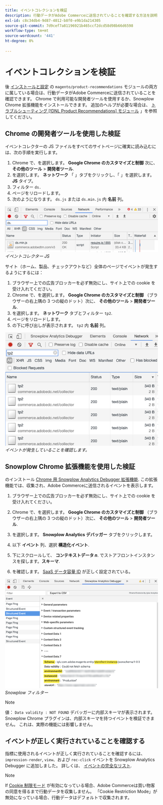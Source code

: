 ```yaml
---
title: イベントコレクションを検証
description: 行動データがAdobe Commerceに送信されていることを確認する方法を説明します。
exl-id: c8c34db4-9d87-4012-b8f0-e9b1da214305
source-git-commit: 7d9cef7a81196921b465ccf2dcd58d98b66d6598
workflow-type: tm+mt
source-wordcount: '441'
ht-degree: 0%

---
```


# イベントコレクションを検証

後 [インストールと設定](install-configure.md) の `magento/product-recommendations` モジュールの両方に属している場合は、行動データがAdobe Commerceに送信されていることを確認できます。 Chrome で利用可能な開発者ツールを使用するか、Snowplow Chrome 拡張機能をインストールできます。 追加のヘルプが必要な場合は、 [トラブルシューティング [!DNL Product Recommendations] モジュール](https://support.magento.com/hc/en-us/articles/360042224851) 」を参照してください。

## Chrome の開発者ツールを使用した検証

イベントコレクターの JS ファイルをすべてのサイトページに確実に読み込むには、次の手順を実行します。

1. Chrome で、を選択します。 **Google Chrome のカスタマイズと制御** 次に、 **その他のツール** > **開発者ツール**.
1. を選択します。 **ネットワーク** 「 」タブをクリックし、「 」を選択します。 **JS** タイプ。
1. フィルター `ds.`
1. ページをリロードします。
1. 次のようになります。 `ds.js` または `ds.min.js` 内 **名前** 列。

![イベントコレクター JS](assets/filter-ds.png)
_イベントコレクター JS_

サイト（ホーム、製品、チェックアウトなど）全体のページでイベントが発生するようにするには：

1. ブラウザー上での広告ブロッカーを必ず無効にし、サイト上での cookie を受け入れてください。
1. Chrome で、を選択します。 **Google Chrome のカスタマイズと制御** （ブラウザーの右上隅の 3 つの縦のドット）次に、 **その他のツール** > **開発者ツール**.
1. を選択します。 **ネットワーク** タブとフィルター `tp2`.
1. ページをリロードします。
1. の下に呼び出しが表示されます。 `tp2` 内 **名前** 列。

![イベントの発生](assets/filter-tp2.png)
_イベントが発生していることを確認します。_

## Snowplow Chrome 拡張機能を使用した検証

のインストール [Chrome 用 Snowplow Analytics Debugger 拡張機能](https://chrome.google.com/webstore/detail/snowplow-analytics-debugg/jbnlcgeengmijcghameodeaenefieedm). この拡張機能では、収集され、Adobe Commerceに送信されるイベントを表示します。

1. ブラウザー上での広告ブロッカーを必ず無効にし、サイト上での cookie を受け入れてください。

1. Chrome で、を選択します。 **Google Chrome のカスタマイズと制御** （ブラウザーの右上隅の 3 つの縦のドット）次に、 **その他のツール** > **開発者ツール**.

1. を選択します。 **Snowplow Analytics デバッガー** タブをクリックします。

1. 以下 **イベント** 列、選択 **構造化イベント**.

1. 下にスクロールして、 **コンテキストデータ _n_**. でストアフロントインスタンスを探します。**スキーマ**.

1. を確認します。 [SaaS データ容量 ID](https://docs.magento.com/user-guide/configuration/services/saas.html) が正しく設定されている。

![Snowplow フィルター](assets/snowplow-filter.png)
_Snowplow フィルター_

>[!NOTE]
>
> 値： `Data validity : NOT FOUND` デバッガーに内部スキーマが表示されます。 Snowplow Chrome プラグインは、内部スキーマを持つイベントを検証できません。 これは、実際の機能には影響しません。

## イベントが正しく実行されていることを確認する

指標に使用されるイベントが正しく実行されていることを確認するには、 `impression-render`, `view`、および `rec-click` イベントを Snowplow Analytics Debugger に追加しました。 詳しくは、 [イベントの完全なリスト](https://devdocs.magento.com/recommendations/events.html).

>[!NOTE]
>
> If [Cookie 制限モード](https://docs.magento.com/user-guide/stores/compliance-cookie-restriction-mode.html) が有効になっている場合、Adobe Commerceは買い物客の同意を得るまで行動データを収集しません。 「Cookie Restriction Mode」が無効になっている場合、行動データはデフォルトで収集されます。
